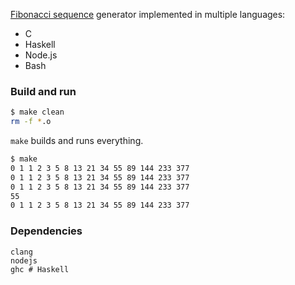 [Fibonacci sequence](https://en.wikipedia.org/wiki/Fibonacci_number) generator
implemented in multiple languages:
- C
- Haskell
- Node.js
- Bash

### Build and run
```bash
$ make clean
rm -f *.o
```

```make``` builds and runs everything.
```bash
$ make
0 1 1 2 3 5 8 13 21 34 55 89 144 233 377 
0 1 1 2 3 5 8 13 21 34 55 89 144 233 377 
0 1 1 2 3 5 8 13 21 34 55 89 144 233 377 
55
0 1 1 2 3 5 8 13 21 34 55 89 144 233 377
```

### Dependencies
```
clang
nodejs
ghc # Haskell
```
